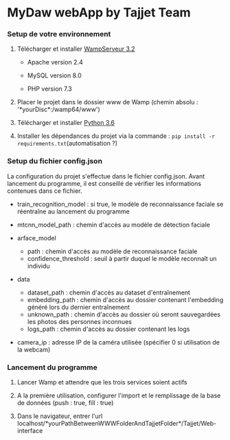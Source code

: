 # MyDaw webApp by Tajjet Team


### Setup de votre environnement

1. Télécharger et installer [WampServeur 3.2](www.wampserver.com/#download-group)

    - Apache version 2.4

    - MySQL version 8.0
    
    - PHP version 7.3

2. Placer le projet dans le dossier www de Wamp (chemin absolu : '\*yourDisc\*:/wamp64/www')

2. Télécharger et installer [Python 3.6](www.python.org/downloads/release/python-368/)

3. Installer les dépendances du projet via la commande : `pip install -r requirements.txt`(automatisation ?)


### Setup du fichier config.json

La configuration du projet s'effectue dans le fichier config.json. Avant lancement du programme, il est conseillé de vérifier les informations contenues dans ce fichier.

* train_recognition_model : si true, le modèle de reconnaissance faciale se réentraîne au lancement du programme
* mtcnn_model_path : chemin d'accès au modèle de détection faciale
* arface_model
  * path : chemin d'accès au modèle de reconnaissance faciale
  * confidence_threshold : seuil à partir duquel le modèle reconnaît un individu
* data
  * dataset_path : chemin d'accès au dataset d'entraînement
  * embedding_path : chemin d'accès au dossier contenant l'embedding généré lors du dernier entraînement
  * unknown_path : chemin d'accès au dossier où seront sauvegardées les photos des personnes inconnues 
  * logs_path : chemin d'accès au dossier contenant les logs

* camera_ip : adresse IP de la caméra utilisée (spécifier 0 si utilisation de la webcam)


### Lancement du programme

1. Lancer Wamp et attendre que les trois services soient actifs

2. A la première utilisation, configurer l'import et le remplissage de la base de données (push : true, fill : true)

3. Dans le navigateur, entrer l'url localhost/\*yourPathBetweenWWWFolderAndTajjetFolder\*/Tajjet/Web-interface
